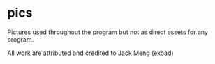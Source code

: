 # pics
Pictures used throughout the program but not as direct assets for any program.

All work are attributed and credited to Jack Meng (exoad)
